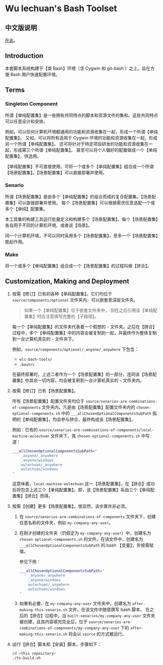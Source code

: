 <link rel="stylesheet" href="./styles/markdown-styles-for-vscode-built-in-preview.min.css">

# Wu lechuan's Bash Toolset


## 中文版说明

[在此](../ReadMe.md)。





## Introduction

本套脚本系统构建于【类 Bash】环境（含 Cygwin 和 git-bash ）之上。旨在方便 Bash 用户快速配置环境。


## Terms

### Singleton Component

所谓【单纯配置集】是一些拥有共同特点的脚本和资源文件的集和。这些共同特点可以任意设计和安排。

例如，可以任何计算机环境都通用的功能和资源收集在一起，形成一个所谓【单纯配置集】。
又如，可以将所有适用于 Cygwin 环境的功能和资源收集在一起，形成另一个所谓【单纯配置集】。
还可将针对于特定项目研发的功能和资源收集在一起，形成第三个所谓【单纯配置集】。
甚至可以将个人偏好的配置做成一个【单纯配置集】，供选用。

【单纯配置集】不可直接使用。可将一个或多个【单纯配置集】组合成一个所谓【场景配置集】。【场景配置集】可以直接部署并使用。


### Senario

所谓【场景配置集】是由多个【单纯配置集】的组合而成的复合配置集。【场景配置集】可以直接部署并使用。
每个【场景配置集】可以根据需求任意选配一个或多个【单纯】配置集。

本工具集的构建工具运行批量定义和构建多个【场景配置集】。每个【场景配置集】各自用于不同的计算机环境，或者说【场景】。

同一个计算机环境，不可以同时采用多个【场景配置集】，至多一个【场景配置集】能起作用。

### Make

将一个或多个【单纯配置集】组合成一个【场景配置集】的过程叫做【拼合】。


## Customization, Making and Deployment

1.  按需【修订】已有的各种【单纯配置集】。它们均位于 `source/components/optional`
    文件夹内，可以嵌套至深层文件夹。
    
    > 如果一个【单纯配置集】位于嵌套文件夹中，
    > 则在之后引用该【单纯配置集】时应注意填写完整的【子路径】。

    每一个【单纯配置集】的文件夹代表着一个假想的 `~`
    文件夹。之后在【拼合】过程中，多个【单纯配置集】中的内容会被复制到一起，并最终作为整体复制到一台计算机真实的 `~` 文件夹下。

    例如，`source/components/optional/_anyone/_anywhere` 下包含：
    - `wlc-bash-tools/`
    - `.bashrc`
    
    在最终部署时，上述二者作为一个【场景配置集】的一部分，连同该【场景配置集】中其余一切内容，均会被复制到一台计算机真实的 `~` 文件夹内。




1.  按需【修订】已有【场景配置集】。
    
    所有【场景配置集】配置文件夹均位于
    `source/senarios-are-combinations-of-components`
    文件夹内。凡是由【场景配置集】配置文件夹内的 `chosen-optional-components.sh`
    中的 `___allChosenOptionalComponentsSubPath` 指明的【单纯配置集】，均会参与拼合，最终构成该【场景配置集】。

    例如：已有的
    `source/senarios-are-combinations-of-components/local-machine-wulechuan`
    文件夹下，其 `chosen-optional-components.sh` 中写道：

    ```sh
    ___allChosenOptionalComponentsSubPath="
        _anyone/_anywhere
        _anyone/windows
        wulechuan/_anywhere
        wulechuan/windows
    "
    ```

    这意味着，`local-machine-wulechuan` 这一【场景配置集】，在【拼合】成功后将包含上述三个【单纯配置集】。即，该【场景配置集】系由三个【单纯配置集】【拼合】而得。




1.  按需【创建】更多【场景配置集】。很显然，该步骤并非必须。

    1.  在 `source/senarios-are-combinations-of-components`
        文件夹下，创建任意名称的文件夹，例如 `my-company-any-user`。
    2.  在刚才创建的文件夹（仍假定为 `my-company-any-user`）中，创建名为
        `chosen-optional-components.sh` 的文件。在该文件中，创建名为 `___allChosenOptionalComponentsSubPath`
        的 bash 【变量】，并按需赋值。
        
        参见下例：
        ```sh
        ___allChosenOptionalComponentsSubPath="
            _anyone/_anywhere
            _anyone/windows
            wulechuan/_anywhere
            wulechuan/windows
        "
        ```
    3.  如果有必要，在 `my-company-any-user` 文件夹中，创建名为
        `after-making-this-senario.sh` 文件。在该文件中随意撰写 bash 脚本。
        在之后的【拼合】过程中，当 `built-senarios/my-company-any-user`
        文件夹被创建，且其内容填充完全后，位于
        `source/senarios-are-combinations-of-components/my-company-any-user` 下的
        `after-making-this-senario.sh` 将会以 `source` 的方式被运行。




1.  运行【拼合】脚本和【安装】脚本。步骤如下：
    ```sh
    cd <this repository>
    ./to-build.sh
    ```
